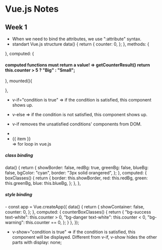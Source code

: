 # Vue.js Notes

## Week 1
- When we need to bind the attributes, we use ":attribute" syntax.
- standart Vue.js structure
  data() {
  return {
  counter: 0,
  };
  },
  methods: {

},
computed: {

#### computed functions must return a value! => getCounterResult() return this.counter > 5 ? "Big" : "Small";

},
mounted(){

},

- v-if="condition is true" => if the condition is satisfied, this component shows up.
- v-else => if the condition is not satisfied, this component shows up.
- v-if removes the unsatisfied conditions' components from DOM.

- <li v-for="item in items" :key="item">{{ item }}</li> => for loop in vue.js

##### class binding

data() {
return {
showBorder: false,
redBg: true,
greenBg: false,
blueBg: false,
bgColor: "cyan",
border: "3px solid orangered",
};
},
computed: {
boxClasses() {
return {
border: this.showBorder,
red: this.redBg,
green: this.greenBg,
blue: this.blueBg,
};
},
},

##### style binding

<div
class="box"
:class="boxClasses"
:style="[{backgroundColor: bgColor}, {border: border}]"
></div>
- const app = Vue.createApp({
	data() {
		return {
			showContainer: false,
			counter: 0,
		};
	},
	computed: {
		counterBoxClasses() {
			return {
				"bg-success text-white": this.counter > 0,
				"bg-danger text-white": this.counter < 0,
				"bg-warning": this.counter == 0,
			};
		}
	},
});

- v-show="condition is true" => if the condition is satisfied, this component will be displayed. Different from v-if, v-show hides the other parts with display: none;